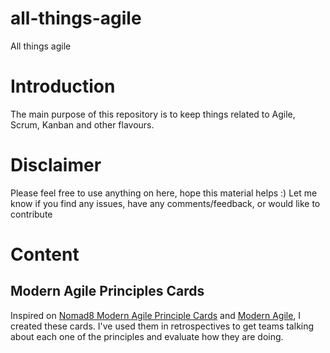 # all-things-agile
All things agile

# Introduction
The main purpose of this repository is to keep things related to Agile, Scrum, Kanban and other flavours.

# Disclaimer
Please feel free to use anything on here, hope this material helps :)
Let me know if you find any issues, have any comments/feedback, or would like to contribute

# Content
## Modern Agile Principles Cards
Inspired on [Nomad8 Modern Agile Principle Cards](http://nomad8.com/modern_agile_principle_card/) and [Modern Agile](http://modernagile.org/), I created these cards. I've used them in retrospectives to get teams talking about each one of the principles and evaluate how they are doing.
